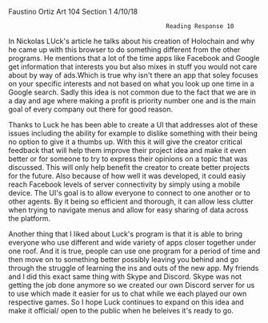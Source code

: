 Faustino Ortiz
Art 104 Section 1
4/10/18

                                                Reading Response 10
                                                
In Nickolas LUck's article he talks about his creation of Holochain and why he came up with this browser to do something different from
the other programs. He mentions that a lot of the time apps like Facebook and Google get information that interests you but also mixes in 
stuff you would not care about by way of ads.Which is true why isn't there an app that soley focuses on your specific interests and not 
based on what you look up one time in a Google search. Sadly this idea is not common due to the fact that we are in a day and age where 
making a profit is priority number one and is the main goal of every company out there for good reason. 

Thanks to Luck he has been able to create a UI that addresses alot of these issues including the ability for example to dislike something 
with their being no option to give it a thumbs up. With this it will give the creator critical feedback that will help them improve their 
project idea and make it even better or for someone to try to express their opinions on a topic that was discussed. This will only help 
benefit the creator to create better projects for the future. Also because of how well it was developed, it could easiy reach Facebook 
levels of server connectivity by simply using a mobile device.  The UI's goal is to allow everyone to connect to one another or to other
agents. By it being so efficient and thorough, it can allow less clutter when trying to navigate menus and allow for easy sharing of data
across the platform.

Another thing that I liked about Luck's program is that it is able to bring everyone who use different and wide variety of apps closer 
together under one roof. And it is true, people can use one program for a period of time and then move on to something better possibly 
leaving you behind and go through the struggle of learning the ins and outs of the new app. My friends and I did this exact same thing 
with Skype and Discord. Skype was not getting the job done anymore so we created our own Discord server for us to use which made it easier 
for us to chat while we each played our own respective games. So I hope Luck continues to expand on this idea and make it official/ open to 
the public when he beleives it's ready to go.
